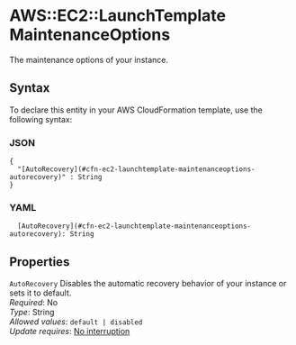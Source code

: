 # AWS::EC2::LaunchTemplate MaintenanceOptions<a name="aws-properties-ec2-launchtemplate-maintenanceoptions"></a>

The maintenance options of your instance\.

## Syntax<a name="aws-properties-ec2-launchtemplate-maintenanceoptions-syntax"></a>

To declare this entity in your AWS CloudFormation template, use the following syntax:

### JSON<a name="aws-properties-ec2-launchtemplate-maintenanceoptions-syntax.json"></a>

```
{
  "[AutoRecovery](#cfn-ec2-launchtemplate-maintenanceoptions-autorecovery)" : String
}
```

### YAML<a name="aws-properties-ec2-launchtemplate-maintenanceoptions-syntax.yaml"></a>

```
  [AutoRecovery](#cfn-ec2-launchtemplate-maintenanceoptions-autorecovery): String
```

## Properties<a name="aws-properties-ec2-launchtemplate-maintenanceoptions-properties"></a>

`AutoRecovery`  <a name="cfn-ec2-launchtemplate-maintenanceoptions-autorecovery"></a>
Disables the automatic recovery behavior of your instance or sets it to default\.  
*Required*: No  
*Type*: String  
*Allowed values*: `default | disabled`  
*Update requires*: [No interruption](https://docs.aws.amazon.com/AWSCloudFormation/latest/UserGuide/using-cfn-updating-stacks-update-behaviors.html#update-no-interrupt)